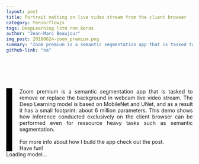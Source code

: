 ```yaml
---
layout: post
title: Portrait matting on live video stream from the client browser
category: tensorflowjs
tags: DeepLearning lstm rnn keras
author: "Jean-Marc Beaujour"
img_post: 20180624-zoom_premium.png
summary: "Zoom premium is a semantic segmentation app that is tasked to remove or replace the background in webcam live video stream. The Deep Learning model is based on MobileNet and UNet, and is a consequence a small footprint model with about 6 million parameters. This demo shows how inference conducted exclusively on the client browser can be performed even for ressource heavy tasks such as semantic segmentation. Have fun!"
github-link: "na"
---
```


<div style="text-align: justify; border-left: 1.0rem solid black; padding-left: 20px; margin-top:5rem"><span style="font-size: 1.0em;"> Zoom premium is a semantic segmentation app that is tasked to remove or replace the background in webcam live video stream. The Deep Learning model is based on MobileNet and UNet, and as a result it has a small footprint: about 6 million parameters. This demo shows how inference conducted exclusively on the client browser can be performed even for ressource heavy tasks such as semantic segmentation.
<br>
<br>
For more info about how I build the app check out the post.<br>
Have fun!
</span>
</div>

<div id="status">Loading model...</div>

<div class="controller-panels" id="controller" style="display:none">

  <!-- Big buttons. -->
  
<div style="text-align:center; width: 90%; padding: 0px; border: 2px solid #C0C0C0; margin:0 auto; background-color: #303030">
<div class="panel-row big-buttons" >
  <br>
  <br>
    <span style="font-size: 3.0em; text-shadow: 2px 2px #404040; color: #000; font-weight: bold; width:100%; text-align: center">Zoom <font style="color: #FFD700;"> Premium</font> <br><br></span>
  
  </div><!-- /.panel-row -->

  <!-- container video row -->
  <div style="margin: 0px; padding: 0px; border: 1px solid rgba(255, 255, 255, 0.75); text-align:center; float: center" id="container-vid">
    <!-- container video Original -->
    <!-- menu -->
    <div style="float: left; display: inline-block; margin-left: 1 1 1 1; padding: 0px; border: 1px solid black; text-align: center; color: #E0E0E0; font-size: 0.8rem; padding-top: 5px">
    Settings
    <br>
    <br>
    <span> <button id="show_original" style="background-color: #f44336; width: 100px; border-radius: 2px; font-size: 1.1rem"> OFF </button></span>
    <span><button id="predict" style="background-color: #4CAF50; width: 100px; border-radius: 2px;font-size: 1.1rem; text-align: center"> ON </button></span>
      <br>
      <br>
        <fieldset>
    <legend style="font-size: 0.8rem; text-align: left; color: #E0E0E0;">Custom BCK</legend>
    
    <div class="control">
        <select name="custom_bkg" id="custom_bkg" style="color: black; width: 120px; font-size:1rem" tabindex="1">
        <option value="black" selected="selected">Black</option>
        <option value="/tensorflowjs/zoom_premium/dist/b0b9a8a6f35db0b62e443d7853853e90.jpg">library</option>
        <option value="/tensorflowjs/zoom_premium/dist/d4c0ef68b6db24826922c55f33919665.jpg">office</option>
        <option value="/tensorflowjs/zoom_premium/dist/09f913c68ab75115d26ec227daad16c7.jpeg">beach</option>
        <option value="/tensorflowjs/zoom_premium/dist/80b8bee8f22deddcd2715c4d59c1a485.jpg">nature</option>
</select>
  </div>

  </fieldset>
    </div>

    <div style="float: left; display: inline-block; margin-left: 1 1 1 1; padding: 0px; border: 1px solid rgba(255, 255, 255, 0.50); text-align: center; color:#808080; font-size: 1.4rem">
    Original Video feed<br><br>
        <video autoplay="" playsinline="" muted="" id="webcam" width="224px" height="224px" style="align: center"></video>
    </div>
    <!-- ./container video Original -->

    <!-- container video Matted -->
    <div style="width:240px; margin: 5px; margin-top: 0px; padding: 0 0 0 0; border: 1px solid rgba(255, 255, 255, 0.50); display: inline-block; text-align: center; color:#808080; font-size: 1.4rem">
      Matted frame<br><br>
      <canvas id="combo_class" width="224px" height="224x"></canvas>
    </div>
    <!-- container video Matted -->

    <!-- container video Mask
    <div style="width:240px; margin: 5px; margin-top: 0px; padding: 0 0 0 0; float: right; display: inline-block; text-align: center; border: 1px solid rgba(255, 255, 255, 0.50); color:#808080; font-size: 1.4rem">
    Inference mask<br><br>
      <canvas id="mask_class" width="224px" height="224px; "></canvas>
    </div> -->
    <!-- container video Mask -->

  <br>
  <br>
  FPS: <span id="fps"><span>
  <br>
  <span style="font-size: 0.8em; color: #E0E0E0;">Select a background using the drop down menu. Then, click the [ON] button to show the matted frame.</span>
  <!-- store the background image -->

  </span></span></div>
  <!-- ./container video row -->
</div>

</div><!-- /#controller -->


<!--
https://www.torontopubliclibrary.ca/content/branches/images/dawes-road-library-exterior.jpg
-->
  <script src="/tensorflowjs/zoom_premium/dist/tfjs-examples-webcam-transfer-learning.js"></script>